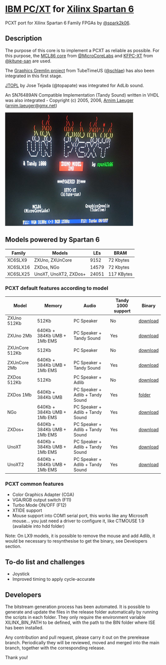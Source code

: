 # [IBM PC/XT](https://en.wikipedia.org/wiki/IBM_Personal_Computer_XT) for [Xilinx Spartan 6](https://www.xilinx.com/products/silicon-devices/fpga/spartan-6.html)

PCXT port for Xilinx Spartan 6 Family FPGAs by [@spark2k06](https://github.com/spark2k06/).

## Description

The purpose of this core is to implement a PCXT as reliable as possible. For this purpose, the [MCL86 core](https://github.com/MicroCoreLabs/Projects/tree/master/MCL86) from [@MicroCoreLabs](https://github.com/MicroCoreLabs/) and [KFPC-XT](https://github.com/kitune-san/KFPC-XT) from [@kitune-san](https://github.com/kitune-san) are used.

The [Graphics Gremlin project](https://github.com/schlae/graphics-gremlin) from TubeTimeUS ([@schlae](https://github.com/schlae)) has also been integrated in this first stage.

[JTOPL](https://github.com/jotego/jtopl) by Jose Tejada (@topapate) was integrated for AdLib sound.

An SN76489AN Compatible Implementation (Tandy Sound) written in VHDL was also integrated - Copyright (c) 2005, 2006, [Arnim Laeuger](https://github.com/devsaurus) (arnim.laeuger@gmx.net)

![splashscreen](./doc/img/splashscreen.png)

## Models powered by Spartan 6
Family | Models | LEs | BRAM
-------- | ----------- | ----------- | -----------
XC6SLX9 | ZXUno, ZXUnCore | 9152 | 72 Kbytes
XC6SLX16 | ZXDos, NGo | 14579 | 72 Kbytes
XC6SLX25 | UnoXT, UnoXT2, ZXDos+ | 24051 | 117 KBytes

### PCXT default features according to model

Model | Memory | Audio | Tandy 1000 support | Binary
-------- | ----------- | ----------- | ----------- | ----------- 
ZXUno 512Kb | 512Kb | PC Speaker | No | [download](https://github.com/spark2k06/PCXT_Xilinx_Spartan_6/raw/main/releases/zxuno_512Kb/coreXX.zx1)
ZXUno 2Mb | 640Kb + 384Kb UMB + 1Mb EMS | PC Speaker + Tandy Sound | Yes | [download](https://github.com/spark2k06/PCXT_Xilinx_Spartan_6/raw/main/releases/zxuno_2Mb/coreXX.zx1)
ZXUnCore 512Kb | 512Kb | PC Speaker | No | [download](https://github.com/spark2k06/PCXT_Xilinx_Spartan_6/raw/main/releases/zxuncore_512Kb/coreXX.zx1)
ZXUnCore 2Mb | 640Kb + 384Kb UMB + 1Mb EMS | PC Speaker + Tandy Sound | Yes | [download](https://github.com/spark2k06/PCXT_Xilinx_Spartan_6/raw/main/releases/zxuncore_2Mb/coreXX.zx1)
ZXDos 512Kb | 512Kb | PC Speaker + Adlib | No | [download](https://github.com/spark2k06/PCXT_Xilinx_Spartan_6/raw/main/releases/zxdos_512Kb/coreXX.zx2)
ZXDos 1Mb | 640Kb + 384Kb UMB | PC Speaker + Adlib + Tandy Sound | Yes | [folder](https://github.com/spark2k06/PCXT_Xilinx_Spartan_6/tree/main/releases/zxdos_1Mb)
NGo | 640Kb + 384Kb UMB + 1Mb EMS | PC Speaker + Adlib + Tandy Sound | Yes | [download](https://github.com/spark2k06/PCXT_Xilinx_Spartan_6/raw/main/releases/ngo/un_pcxt.bit)
ZXDos+ | 640Kb + 384Kb UMB + 1Mb EMS | PC Speaker + Adlib + Tandy Sound | Yes | [download](https://github.com/spark2k06/PCXT_Xilinx_Spartan_6/raw/main/releases/zxdosplus/coreXX.zxd)
UnoXT | 640Kb + 384Kb UMB + 1Mb EMS | PC Speaker + Adlib + Tandy Sound | Yes | [download](https://github.com/spark2k06/PCXT_Xilinx_Spartan_6/raw/main/releases/unoxt/coreXX.zxt)
UnoXT2 | 640Kb + 384Kb UMB + 1Mb EMS | PC Speaker + Adlib + Tandy Sound | Yes | [download](https://github.com/spark2k06/PCXT_Xilinx_Spartan_6/raw/main/releases/unoxt2/coreXX.xt2)

### PCXT common features

* Color Graphics Adapter (CGA)
* VGA/RGB output switch (F11)
* Turbo Mode ON/OFF (F12)
* XTIDE support
* Mouse support into COM1 serial port, this works like any Microsoft mouse... you just need a driver to configure it, like CTMOUSE 1.9 (available into hdd folder)

Note: On LX9 models, it is possible to remove the mouse and add Adlib, it would be necessary to resynthesise to get the binary, see Developers section.

## To-do list and challenges

* Joystick
* Improved timing to apply cycle-accurate

## Developers

The bitstream generation process has been automated. It is possible to generate and update the files in the release folder automatically by running the scripts in each folder. They only require the environment variable XILINX_BIN_PATH to be defined, with the path to the BIN folder where ISE has been installed.

Any contribution and pull request, please carry it out on the prerelease branch. Periodically they will be reviewed, moved and merged into the main branch, together with the corresponding release.

Thank you!
